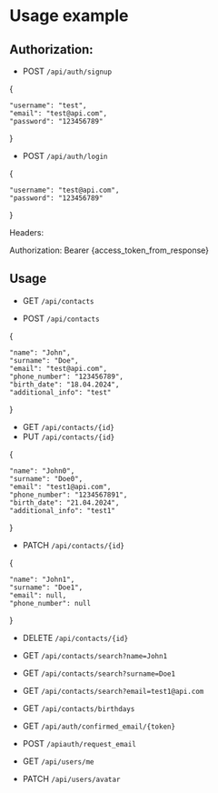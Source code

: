 # Usage example
## Authorization:

 - POST `/api/auth/signup`

{

    "username": "test",
    "email": "test@api.com",
    "password": "123456789"
}

 - POST `/api/auth/login`

{

    "username": "test@api.com",
    "password": "123456789"
}

Headers:

Authorization: Bearer {access_token_from_response}

## Usage
 - GET `/api/contacts`

 - POST `/api/contacts`

{

    "name": "John",
    "surname": "Doe",
    "email": "test@api.com",
    "phone_number": "123456789",
    "birth_date": "18.04.2024",
    "additional_info": "test"
}

 - GET `/api/contacts/{id}`
 - PUT `/api/contacts/{id}`

{

    "name": "John0",
    "surname": "Doe0",
    "email": "test1@api.com",
    "phone_number": "1234567891",
    "birth_date": "21.04.2024",
    "additional_info": "test1"
}

 - PATCH `/api/contacts/{id}`

{

    "name": "John1",
    "surname": "Doe1",
    "email": null,
    "phone_number": null
}

 - DELETE `/api/contacts/{id}`

 - GET `/api/contacts/search?name=John1`
 - GET `/api/contacts/search?surname=Doe1`
 - GET `/api/contacts/search?email=test1@api.com`

 - GET `/api/contacts/birthdays`

 - GET `/api/auth/confirmed_email/{token}`
 - POST `/apiauth/request_email`

 - GET `/api/users/me`
 - PATCH `/api/users/avatar`